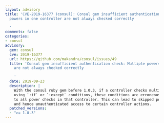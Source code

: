 ```yaml
---
layout: advisory
title: 'CVE-2019-16377 (consul): Consul gem insufficient authentication check: Multiple
  powers in one controller are not always checked correctly

  '
comments: false
categories:
- consul
advisory:
  gem: consul
  cve: 2019-16377
  url: https://github.com/makandra/consul/issues/49
  title: 'Consul gem insufficient authentication check: Multiple powers in one controller
    are not always checked correctly

    '
  date: 2019-09-23
  description: |
    With the consul ruby gem before 1.0.3, if a controller checks multiple powers
    using `:if` or `:except` conditions, these conditions are erroneously applied
    to all power checks in that controller. This can lead to skipped power checks
    and hence unauthenticated access to certain controller actions.
  patched_versions:
  - ">= 1.0.3"
---
```

